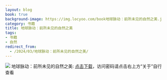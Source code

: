 ```yaml
---
layout: blog
book: true
background-image: https://img.locyoo.com/book地球脉动：前所未见的自然之美.jpg
category: 书籍
title: 地球脉动：前所未见的自然之美
tags:
- 书籍
- 自然
redirect_from:
  - /2024/03/地球脉动：前所未见的自然之美/
---
```

![](https://img.locyoo.com/book地球脉动：前所未见的自然之美.jpg)
地球脉动：前所未见的自然之美: <a name = "ref1" href="https://url18.ctfile.com/f/50983618-1345403104-e90503?p=3619">点击下载</a>，访问密码请点击右上方“关于”自行查看